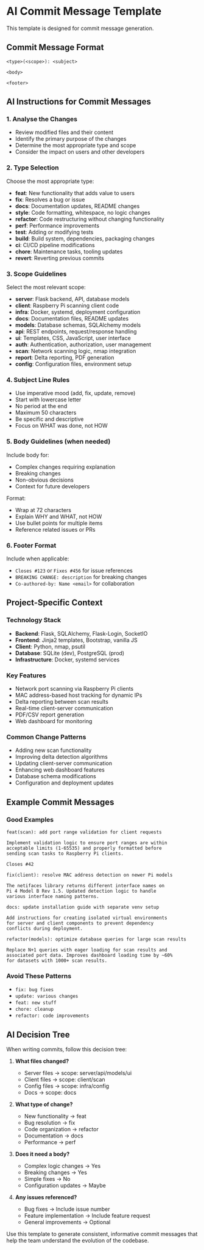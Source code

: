 # AI Commit Message Template

This template is designed for commit message generation.

## Commit Message Format

```
<type>(<scope>): <subject>

<body>

<footer>
```

## AI Instructions for Commit Messages

### 1. Analyse the Changes

- Review modified files and their content
- Identify the primary purpose of the changes
- Determine the most appropriate type and scope
- Consider the impact on users and other developers

### 2. Type Selection

Choose the most appropriate type:

- **feat**: New functionality that adds value to users
- **fix**: Resolves a bug or issue
- **docs**: Documentation updates, README changes
- **style**: Code formatting, whitespace, no logic changes
- **refactor**: Code restructuring without changing functionality
- **perf**: Performance improvements
- **test**: Adding or modifying tests
- **build**: Build system, dependencies, packaging changes
- **ci**: CI/CD pipeline modifications
- **chore**: Maintenance tasks, tooling updates
- **revert**: Reverting previous commits

### 3. Scope Guidelines

Select the most relevant scope:

- **server**: Flask backend, API, database models
- **client**: Raspberry Pi scanning client code
- **infra**: Docker, systemd, deployment configuration
- **docs**: Documentation files, README updates
- **models**: Database schemas, SQLAlchemy models
- **api**: REST endpoints, request/response handling
- **ui**: Templates, CSS, JavaScript, user interface
- **auth**: Authentication, authorization, user management
- **scan**: Network scanning logic, nmap integration
- **report**: Delta reporting, PDF generation
- **config**: Configuration files, environment setup

### 4. Subject Line Rules

- Use imperative mood (add, fix, update, remove)
- Start with lowercase letter
- No period at the end
- Maximum 50 characters
- Be specific and descriptive
- Focus on WHAT was done, not HOW

### 5. Body Guidelines (when needed)

Include body for:

- Complex changes requiring explanation
- Breaking changes
- Non-obvious decisions
- Context for future developers

Format:

- Wrap at 72 characters
- Explain WHY and WHAT, not HOW
- Use bullet points for multiple items
- Reference related issues or PRs

### 6. Footer Format

Include when applicable:

- `Closes #123` or `Fixes #456` for issue references
- `BREAKING CHANGE: description` for breaking changes
- `Co-authored-by: Name <email>` for collaboration

## Project-Specific Context

### Technology Stack

- **Backend**: Flask, SQLAlchemy, Flask-Login, SocketIO
- **Frontend**: Jinja2 templates, Bootstrap, vanilla JS
- **Client**: Python, nmap, psutil
- **Database**: SQLite (dev), PostgreSQL (prod)
- **Infrastructure**: Docker, systemd services

### Key Features

- Network port scanning via Raspberry Pi clients
- MAC address-based host tracking for dynamic IPs
- Delta reporting between scan results
- Real-time client-server communication
- PDF/CSV report generation
- Web dashboard for monitoring

### Common Change Patterns

- Adding new scan functionality
- Improving delta detection algorithms
- Updating client-server communication
- Enhancing web dashboard features
- Database schema modifications
- Configuration and deployment updates

## Example Commit Messages

### Good Examples

```
feat(scan): add port range validation for client requests

Implement validation logic to ensure port ranges are within
acceptable limits (1-65535) and properly formatted before
sending scan tasks to Raspberry Pi clients.

Closes #42
```

```
fix(client): resolve MAC address detection on newer Pi models

The netifaces library returns different interface names on
Pi 4 Model B Rev 1.5. Updated detection logic to handle
various interface naming patterns.
```

```
docs: update installation guide with separate venv setup

Add instructions for creating isolated virtual environments
for server and client components to prevent dependency
conflicts during deployment.
```

```
refactor(models): optimize database queries for large scan results

Replace N+1 queries with eager loading for scan results and
associated port data. Improves dashboard loading time by ~60%
for datasets with 1000+ scan results.
```

### Avoid These Patterns

- `fix: bug fixes`
- `update: various changes`
- `feat: new stuff`
- `chore: cleanup`
- `refactor: code improvements`

## AI Decision Tree

When writing commits, follow this decision tree:

1. **What files changed?**

   - Server files → scope: server/api/models/ui
   - Client files → scope: client/scan
   - Config files → scope: infra/config
   - Docs → scope: docs

2. **What type of change?**

   - New functionality → feat
   - Bug resolution → fix
   - Code organization → refactor
   - Documentation → docs
   - Performance → perf

3. **Does it need a body?**

   - Complex logic changes → Yes
   - Breaking changes → Yes
   - Simple fixes → No
   - Configuration updates → Maybe

4. **Any issues referenced?**
   - Bug fixes → Include issue number
   - Feature implementation → Include feature request
   - General improvements → Optional

Use this template to generate consistent, informative commit messages that help the team understand the evolution of the codebase.
